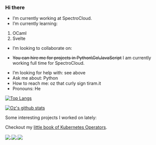 ### Hi there 

-  I’m currently working at SpectroCloud.
-  I’m currently learning:
 1. OCaml
 1. Svelte
-  I’m looking to collaborate on:
 * ~~You can hire me for projects in Python\Go\JavaScript~~
 I am currently working full time for SpectroCloud.
-  I’m looking for help with: see above
-  Ask me about: Python
-  How to reach me: oz that curly sign tiram.it
-  Pronouns: He

[![Top Langs](https://github-readme-stats.vercel.app/api/top-langs/?username=oz123&hide=html,css,tex,pascal&langs_count=20)](https://github.com/anuraghazra/github-readme-stats)

[![Oz's github stats](https://github-readme-stats.vercel.app/api?username=oz123)](https://github.com/anuraghazra/github-readme-stats)  

Some interesting projects I worked on lately:

Checkout my [little book of Kubernetes Operators](https://leanpub.com/the-little-book-of-kubernetes-operators).

<a href="https://github.com/pypa/pipenv">
 <img align="center" src="https://github-readme-stats.vercel.app/api/pin/?username=pypa&repo=pipenv" />
</a>

<a href="https://github.com/oz123/coredns-netbox-plugin">
  <img align="center" src="https://github-readme-stats.vercel.app/api/pin/?username=oz123&repo=coredns-netbox-plugin" />
</a>

<a href="https://github.com/pwman3/pwman3">
  <img align="center" src="https://github-readme-stats.vercel.app/api/pin/?username=pwman3&repo=pwman3" />
</a>
